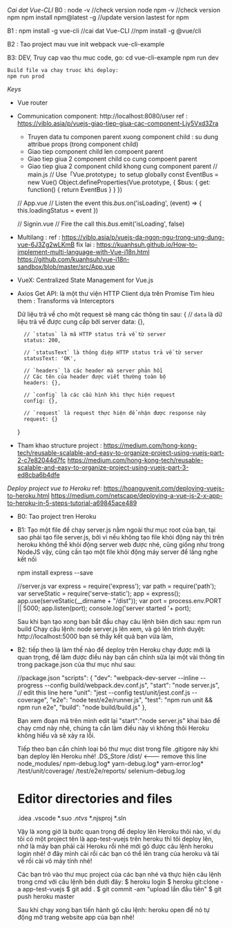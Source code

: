 *Cai dat Vue-CLI*
B0 :
    node -v  //check version node
    npm -v   //check version npm
    npm install npm@latest -g   //update version lastest for npm

B1 : npm install -g vue-cli   //cai dat Vue-CLI
     //npm install -g @vue/cli

B2 : Tao project mau
    vue init webpack vue-cli-example

B3: DEV, Truy cap vao thu muc code, go:
    cd vue-cli-example
    npm run dev 

    Build file va chay truoc khi deploy:
    npm run prod

*Keys*
- Vue router
- Communication component: http://localhost:8080/user
    ref : https://viblo.asia/p/vuejs-giao-tiep-giua-cac-component-Ljy5Vxd3Zra
    + Truyen data tu componen parent xuong component child : su dung attribue props (trong component child)
    + Giao tiep component child len compoent parent
    + Giao tiep giua 2 component child co cung compoent parent
    + Giao tiep giua 2 component child khong cung component parent
    // main.js
    // Use「Vue.prototype」to setup globally
    const EventBus = new Vue()
    Object.defineProperties(Vue.prototype, {
        $bus: {
            get: function() {
                return EventBus
            }
        }
    })

    // App.vue
    // Listen the event
    this.$bus.$on('isLoading', (event) => {
        this.loadingStatus = event
    })

    // Signin.vue
    // Fire the call
    this.$bus.$emit('isLoading', false)
    
- Multilang : 
    ref : https://viblo.asia/p/vuejs-da-ngon-ngu-trong-ung-dung-vue-6J3Zg2wLKmB
    fix lai : https://kuanhsuh.github.io/How-to-implement-multi-language-with-Vue-i18n.html
              https://github.com/kuanhsuh/vue-i18n-sandbox/blob/master/src/App.vue
- VueX: Centralized State Management for Vue.js
- Axios Get API: là một thư viện HTTP Client dựa trên Promise
    Tim hieu them : Transforms và Interceptors

    Dữ liệu trả về cho một request sẽ mang các thông tin sau:
    {
        // `data` là dữ liệu trả về được cung cấp bởi server
        data: {},

        // `status` là mã HTTP status trả về từ server
        status: 200,

        // `statusText` là thông điệp HTTP status trả về từ server
        statusText: 'OK',

        // `headers` là các header mà server phản hồi
        // Các tên của header được viết thường toàn bộ
        headers: {},

        // `config` là các cấu hình khi thực hiện request
        config: {},

        // `request` là request thực hiện để nhận được response này
        request: {}
    }

- Tham khao structure project : 
    https://medium.com/hong-kong-tech/reusable-scalable-and-easy-to-organize-project-using-vuejs-part-2-c7e82044d7fc
    https://medium.com/hong-kong-tech/reusable-scalable-and-easy-to-organize-project-using-vuejs-part-3-ed8cba6b4dfe

*Deploy project vue to Heroku*
ref: https://hoanguyenit.com/deploying-vuejs-to-heroku.html
https://medium.com/netscape/deploying-a-vue-js-2-x-app-to-heroku-in-5-steps-tutorial-a69845ace489
- B0: Tao project tren Heroku
- B1: Tạo một file để chạy server.js nằm ngoài thư mục root của bạn, tại sao phải tạo file server.js, bởi vì nếu không tạo file khỏi động này thì trên heroku không thể khỏi động server web được nhé, cũng giống như trong NodeJS vậy, cũng cần tạo một file khỏi động máy server để lắng nghe kết nối

    npm install express --save

    //server.js
    var express = require('express');
    var path = require('path');
    var serveStatic = require('serve-static');
    app = express();
    app.use(serveStatic(__dirname + "/dist"));
    var port = process.env.PORT || 5000;
    app.listen(port);
    console.log('server started '+ port);

    Sau khi bạn tạo xong bạn bắt đầu chạy câu lệnh biên dịch sau: npm run build 
    Chạy câu lệnh: node server.js lên xem, và gỏ lên trình duyệt: http://localhost:5000 bạn sẽ thấy kết quả bạn vừa làm,
- B2: tiếp theo là làm thế nào để deploy trên Heroku chạy được mới là quan trọng, để làm được điều này bạn cần chỉnh sửa lại một vài thông tin trong package.json của thư mục như sau:

    //package.json
    "scripts": {
        "dev": "webpack-dev-server --inline --progress --config build/webpack.dev.conf.js",
    "start": "node server.js", // edit this line here
        "unit": "jest --config test/unit/jest.conf.js --coverage",
        "e2e": "node test/e2e/runner.js",
        "test": "npm run unit && npm run e2e",
        "build": "node build/build.js"
    },

    Bạn xem đoạn mã trên mình edit lại "start":"node server.js" khai báo để chạy cmd này nhé, chúng ta cần làm điều này vì không thôi Heroku không hiểu và sẽ xảy ra lỗi.

    Tiếp theo bạn cần chỉnh loại bỏ thư mục dist trong file .gitigore này khi bạn deploy lên Heroku nhé! 
    .DS_Store
    /dist/ <--- remove this line
    node_modules/
    npm-debug.log*
    yarn-debug.log*
    yarn-error.log*
    /test/unit/coverage/
    /test/e2e/reports/
    selenium-debug.log
    
    # Editor directories and files
    .idea
    .vscode
    *.suo
    *.ntvs*
    *.njsproj
    *.sln

    Vậy là xong giờ là bước quan trọng để deploy lên Heroku thôi nào, ví dụ tôi có một project tên là app-test-vuejs trên heroku thì tôi deploy lên, nhớ là máy bạn phải cài Heroku rồi nhé mới gõ được câu lệnh heroku login nhé! ở đây mình cài rồi các bạn có thể lên trang của heroku và tải về rồi cài vô máy tính nhé!

    Các bạn trỏ vào thư mục project của các bạn nhé và thực hiện câu lệnh trong cmd với câu lệnh bên dưới đây:
    $ heroku login
    $ heroku git:clone -a app-test-vuejs
    $ git add .
    $ git commit -am "upload lần đầu tiên"
    $ git push heroku master

    Sau khi chạy xong bạn tiến hành gõ câu lệnh: heroku open để nó tự động mở trang website app của bạn nhé!

